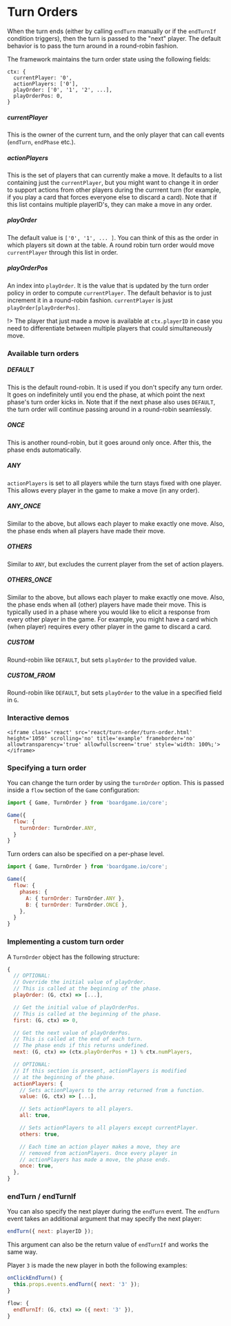 # Turn Orders

When the turn ends (either by calling `endTurn` manually
or if the `endTurnIf` condition triggers), then the
turn is passed to the "next" player. The default behavior
is to pass the turn around in a round-robin fashion.

The framework maintains the turn order state using the
following fields:

```
ctx: {
  currentPlayer: '0',
  actionPlayers: ['0'],
  playOrder: ['0', '1', '2', ...],
  playOrderPos: 0,
}
```

##### currentPlayer

This is the owner of the current turn, and the only
player that can call events (`endTurn`, `endPhase` etc.).

##### actionPlayers

This is the set of players that can currently
make a move. It defaults to a list containing just the
`currentPlayer`, but you might want to change it in order
to support actions from other players during the currrent turn
(for example, if you play a card that forces everyone else
to discard a card). Note that if this list contains multiple
playerID's, they can make a move in any order.

##### playOrder

The default value is `['0', '1', ... ]`. You can think of this
as the order in which players sit down at the table. A round
robin turn order would move `currentPlayer` through this
list in order.

##### playOrderPos

An index into `playOrder`. It is the value that is updated
by the turn order policy in order to compute `currentPlayer`.
The default behavior is to just increment it in a round-robin
fashion. `currentPlayer` is just `playOrder[playOrderPos]`.

!> The player that just made a move is available at
`ctx.playerID` in case you need to differentiate between
multiple players that could simultaneously move.

### Available turn orders

##### DEFAULT

This is the default round-robin. It is used if you don't
specify any turn order. It goes on indefinitely until you
end the phase, at which point the next phase's turn order
kicks in. Note that if the next phase also uses
`DEFAULT`, the turn order will continue passing
around in a round-robin seamlessly.

##### ONCE

This is another round-robin, but it goes around only once.
After this, the phase ends automatically.

##### ANY

`actionPlayers` is set to all players while the turn stays
fixed with one player. This allows every player in the game
to make a move (in any order).

##### ANY_ONCE

Similar to the above, but allows each player to make exactly
one move. Also, the phase ends when all players have made their
move.

##### OTHERS

Similar to `ANY`, but excludes the current player from the set
of action players.

##### OTHERS_ONCE

Similar to the above, but allows each player to make exactly
one move. Also, the phase ends when all (other) players have
made their move. This is typically used in a phase where you
would like to elicit a response from every other player in the
game. For example, you might have a card which (when player)
requires every other player in the game to discard a card.

##### CUSTOM

Round-robin like `DEFAULT`, but sets `playOrder` to the provided
value.

##### CUSTOM_FROM

Round-robin like `DEFAULT`, but sets `playOrder` to the value
in a specified field in `G`.

### Interactive demos

```react
<iframe class='react' src='react/turn-order/turn-order.html' height='1050' scrolling='no' title='example' frameborder='no' allowtransparency='true' allowfullscreen='true' style='width: 100%;'></iframe>
```

### Specifying a turn order

You can change the turn order by using the `turnOrder` option.
This is passed inside a `flow` section of the `Game` configuration:

```js
import { Game, TurnOrder } from 'boardgame.io/core';

Game({
  flow: {
    turnOrder: TurnOrder.ANY,
  }
}
```

Turn orders can also be specified on a per-phase level.

```js
import { Game, TurnOrder } from 'boardgame.io/core';

Game({
  flow: {
    phases: {
      A: { turnOrder: TurnOrder.ANY },
      B: { turnOrder: TurnOrder.ONCE },
    },
  }
}
```

### Implementing a custom turn order

A `TurnOrder` object has the following structure:

```js
{
  // OPTIONAL:
  // Override the initial value of playOrder.
  // This is called at the beginning of the phase.
  playOrder: (G, ctx) => [...],

  // Get the initial value of playOrderPos.
  // This is called at the beginning of the phase.
  first: (G, ctx) => 0,

  // Get the next value of playOrderPos.
  // This is called at the end of each turn.
  // The phase ends if this returns undefined.
  next: (G, ctx) => (ctx.playOrderPos + 1) % ctx.numPlayers,

  // OPTIONAL:
  // If this section is present, actionPlayers is modified
  // at the beginning of the phase.
  actionPlayers: {
    // Sets actionPlayers to the array returned from a function.
    value: (G, ctx) => [...],

    // Sets actionPlayers to all players.
    all: true,

    // Sets actionPlayers to all players except currentPlayer.
    others: true,

    // Each time an action player makes a move, they are
    // removed from actionPlayers. Once every player in
    // actionPlayers has made a move, the phase ends.
    once: true,
  },
}
```

### endTurn / endTurnIf

You can also specify the next player during the `endTurn` event.
The `endTurn` event takes an additional argument that may specify
the next player:

```js
endTurn({ next: playerID });
```

This argument can also be the return value of `endTurnIf` and works the same way.

Player `3` is made the new player in both the following examples:

```js
onClickEndTurn() {
  this.props.events.endTurn({ next: '3' });
}
```

```js
flow: {
  endTurnIf: (G, ctx) => ({ next: '3' }),
}
```

